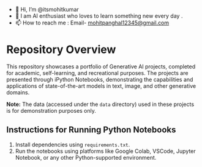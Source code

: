 - 👋 Hi, I’m @itsmohitkumar
- 👀 I am AI enthusiast who loves to learn something new every day .
- 📫 How to reach me : Email- mohitpanghal12345@gmail.com

<!---
itsmohitkumar/itsmohitkumar is a ✨ special ✨ repository because its `README.md` (this file) appears on your GitHub profile.
You can click the Preview link to take a look at your changes.
--->
# Repository Overview

This repository showcases a portfolio of Generative AI projects, completed for academic, self-learning, and recreational purposes. The projects are presented through iPython Notebooks, demonstrating the capabilities and applications of state-of-the-art models in text, image, and other generative domains.

**Note:** The data (accessed under the `data` directory) used in these projects is for demonstration purposes only.

## Instructions for Running Python Notebooks

1. Install dependencies using `requirements.txt`.
2. Run the notebooks using platforms like Google Colab, VSCode, Jupyter Notebook, or any other Python-supported environment.
